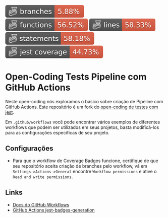 ![Branches](https://github.com/Bahia-devs/open-coding-tests-pipeline/blob/badges/badges/coverage-branches.svg)
![Functions](https://github.com/Bahia-devs/open-coding-tests-pipeline/blob/badges/badges/coverage-functions.svg)
![Lines](https://github.com/Bahia-devs/open-coding-tests-pipeline/blob/badges/badges/coverage-lines.svg)
![Statements](https://github.com/Bahia-devs/open-coding-tests-pipeline/blob/badges/badges/coverage-statements.svg)
![Jest coverage](https://github.com/Bahia-devs/open-coding-tests-pipeline/blob/badges/badges/coverage-jest%20coverage.svg)

# Open-Coding Tests Pipeline com GitHub Actions

Neste open-coding nós exploramos o básico sobre criação de Pipeline com GitHub Actions. Este repositório é um fork do [open-coding de testes com jest](https://github.com/Bahia-devs/open-coding-tests-with-jest).

Em `.github/workflows` você pode encontrar vários exemplos de diferentes workflows que podem ser utilizados em seus projetos, basta modificá-los para as configurações específicas de seu projeto.

## Configurações

- Para que o workflow de Coverage Badges funcione, certifique de que seu repositório aceita criação de branches pelo workflow, vá em `Settings->Actions->General` encontre `Workflow permissions` e ative o `Read and write permissions`.

## Links

- [Docs do GitHub Workflows](https://docs.github.com/en/actions/using-workflows/about-workflows)
- [GitHub Actions jest-badges-generation](https://github.com/marketplace/actions/jest-badges-generation-action)
